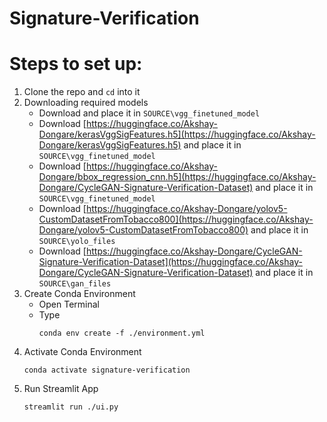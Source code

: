 # Signature-Verification
# Steps to set up:
1. Clone the repo and `cd` into it
2. Downloading required models
   * Download  and place it in `SOURCE\vgg_finetuned_model`
   * Download [https://huggingface.co/Akshay-Dongare/kerasVggSigFeatures.h5](https://huggingface.co/Akshay-Dongare/kerasVggSigFeatures.h5) and place it in `SOURCE\vgg_finetuned_model`
   * Download [https://huggingface.co/Akshay-Dongare/bbox_regression_cnn.h5](https://huggingface.co/Akshay-Dongare/CycleGAN-Signature-Verification-Dataset) and place it in `SOURCE\vgg_finetuned_model`
   * Download [https://huggingface.co/Akshay-Dongare/yolov5-CustomDatasetFromTobacco800](https://huggingface.co/Akshay-Dongare/yolov5-CustomDatasetFromTobacco800) and place it in `SOURCE\yolo_files`
   * Download [https://huggingface.co/Akshay-Dongare/CycleGAN-Signature-Verification-Dataset](https://huggingface.co/Akshay-Dongare/CycleGAN-Signature-Verification-Dataset) and place it in `SOURCE\gan_files`
3. Create Conda Environment
   * Open Terminal
   * Type
     ```
     conda env create -f ./environment.yml
     ```
4. Activate Conda Environment
   ```
   conda activate signature-verification
   ```
5. Run Streamlit App
   ```
   streamlit run ./ui.py
   ```
